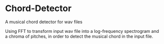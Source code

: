 Chord-Detector
==============

A musical chord detector for wav files


Using FFT to transform input wav file into a log-frequency spectrogram and a chroma of pitches, in order to detect the musical chord in the input file.
